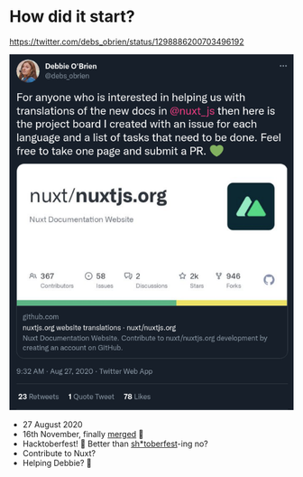 # How did it start?

<a href="https://twitter.com/debs_obrien/status/1298886200703496192" class="text-center">https://twitter.com/debs_obrien/status/1298886200703496192</a>

<div class="flex">
  <img src="/images/debbie.png" class="h-96" />

  <div class="ml-12">
  <v-clicks>

  - 27 August 2020
  - 16th November, finally [merged](https://github.com/nuxt/nuxtjs.org/pull/704) 🎊
  - Hacktoberfest! 👕 Better than [sh*toberfest](https://twitter.com/shitoberfest)-ing no?
  - Contribute to Nuxt?
  - Helping Debbie? 🚴

  </v-clicks>

  </div>

</div>
